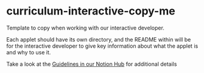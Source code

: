# curriculum-interactive-copy-me
Template to copy when working with our interactive developer. 

Each applet should have its own directory, and the README within will be for the interactive developer to give key information about what the applet is and why to use it. 

Take a look at the [Guidelines in our Notion Hub](https://www.notion.so/codecademy/Guidelines-for-Interactive-Developer-d98d60d776b246aca32b71400edf2000) for additional details
